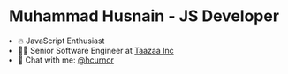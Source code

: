 <div align="center">
  <h1>Muhammad Husnain - JS Developer</h1>
</div>

- 🔥 JavaScript Enthusiast
- 👨‍💻 Senior Software Engineer at [Taazaa Inc](https://www.taazaa.com) 
- 💬 Chat with me:  [@hcurnor](https://www.linkedin.com/in/hcurnor/)

